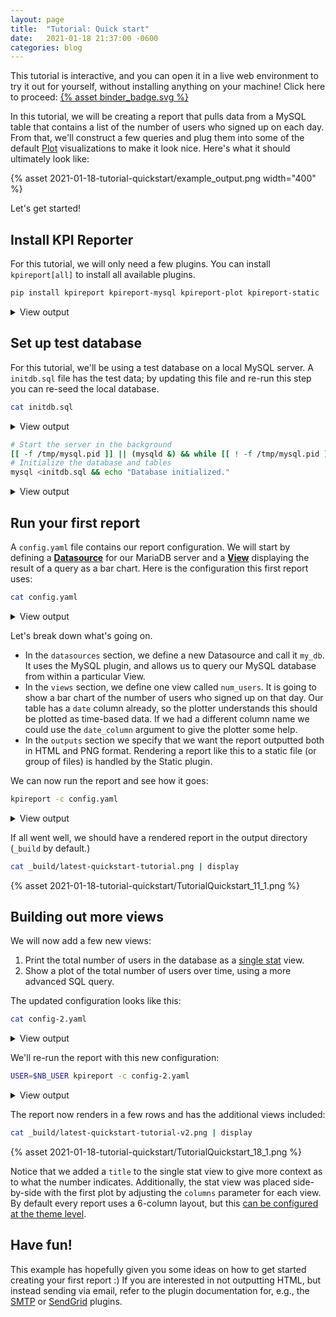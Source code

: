 ```yaml
---
layout: page
title:  "Tutorial: Quick start"
date:   2021-01-18 21:37:00 -0600
categories: blog
---
```


<div class="binder-launch">
  <p>
    This tutorial is interactive, and you can open it in a live web environment to try
    it out for yourself, without installing anything on your machine! Click here
    to proceed: <a href="https://mybinder.org/v2/gh/kpireporter/kpireporter-examples/HEAD?filepath=tutorial-quickstart%2FTutorialQuickstart.ipynb" rel="noopener noreferrer" target="_blank">{% asset binder_badge.svg %}</a>
  </p>
</div>


In this tutorial, we will be creating a report that pulls data from a MySQL table that contains a list of the number of users who signed up on each day. From that, we'll construct a few queries and plug them into some of the default [Plot](https://kpi-reporter.readthedocs.io/en/latest/plugins/plot.html) visualizations to make it look nice. Here's what it should ultimately look like:

{% asset 2021-01-18-tutorial-quickstart/example_output.png width="400" %}

Let's get started!

## Install KPI Reporter

For this tutorial, we will only need a few plugins. You can install `kpireport[all]` to install all available plugins.


```bash
pip install kpireport kpireport-mysql kpireport-plot kpireport-static
```

<details>
  <summary>View output</summary>
  <pre>Requirement already satisfied: kpireport in /opt/conda/lib/python3.8/site-packages (0.1.5)
Requirement already satisfied: kpireport-mysql in /opt/conda/lib/python3.8/site-packages (0.0.2)
Requirement already satisfied: kpireport-plot in /opt/conda/lib/python3.8/site-packages (0.1.2)
Requirement already satisfied: kpireport-static in /opt/conda/lib/python3.8/site-packages (0.1.0)
Requirement already satisfied: pandas in /opt/conda/lib/python3.8/site-packages (from kpireport) (1.2.1)
Requirement already satisfied: jinja2 in /opt/conda/lib/python3.8/site-packages (from kpireport) (2.11.2)
Requirement already satisfied: python-slugify in /opt/conda/lib/python3.8/site-packages (from kpireport) (4.0.1)
Requirement already satisfied: stevedore in /opt/conda/lib/python3.8/site-packages (from kpireport) (3.3.0)
Requirement already satisfied: pyyaml in /opt/conda/lib/python3.8/site-packages (from kpireport) (5.4.1)
Requirement already satisfied: authlib in /opt/conda/lib/python3.8/site-packages (from kpireport) (0.15.3)
Requirement already satisfied: PyMySQL in /opt/conda/lib/python3.8/site-packages (from kpireport-mysql) (1.0.2)
Requirement already satisfied: matplotlib in /opt/conda/lib/python3.8/site-packages (from kpireport-plot) (3.3.4)
Requirement already satisfied: imgkit in /opt/conda/lib/python3.8/site-packages (from kpireport-static) (1.0.2)
Requirement already satisfied: cryptography in /opt/conda/lib/python3.8/site-packages (from authlib->kpireport) (3.3.1)
Requirement already satisfied: cffi>=1.12 in /opt/conda/lib/python3.8/site-packages (from cryptography->authlib->kpireport) (1.14.4)
Requirement already satisfied: six>=1.4.1 in /opt/conda/lib/python3.8/site-packages (from cryptography->authlib->kpireport) (1.15.0)
Requirement already satisfied: pycparser in /opt/conda/lib/python3.8/site-packages (from cffi>=1.12->cryptography->authlib->kpireport) (2.20)
Requirement already satisfied: MarkupSafe>=0.23 in /opt/conda/lib/python3.8/site-packages (from jinja2->kpireport) (1.1.1)
Requirement already satisfied: pyparsing!=2.0.4,!=2.1.2,!=2.1.6,>=2.0.3 in /opt/conda/lib/python3.8/site-packages (from matplotlib->kpireport-plot) (2.4.7)
Requirement already satisfied: kiwisolver>=1.0.1 in /opt/conda/lib/python3.8/site-packages (from matplotlib->kpireport-plot) (1.3.1)
Requirement already satisfied: cycler>=0.10 in /opt/conda/lib/python3.8/site-packages (from matplotlib->kpireport-plot) (0.10.0)
Requirement already satisfied: python-dateutil>=2.1 in /opt/conda/lib/python3.8/site-packages (from matplotlib->kpireport-plot) (2.8.1)
Requirement already satisfied: pillow>=6.2.0 in /opt/conda/lib/python3.8/site-packages (from matplotlib->kpireport-plot) (8.1.0)
Requirement already satisfied: numpy>=1.15 in /opt/conda/lib/python3.8/site-packages (from matplotlib->kpireport-plot) (1.20.0)
Requirement already satisfied: pytz>=2017.3 in /opt/conda/lib/python3.8/site-packages (from pandas->kpireport) (2020.5)
Requirement already satisfied: text-unidecode>=1.3 in /opt/conda/lib/python3.8/site-packages (from python-slugify->kpireport) (1.3)
Requirement already satisfied: pbr!=2.1.0,>=2.0.0 in /opt/conda/lib/python3.8/site-packages (from stevedore->kpireport) (5.5.1)
</pre>
</details>

## Set up test database

For this tutorial, we'll be using a test database on a local MySQL server. A `initdb.sql` file has the test data; by updating this file and re-run this step you can re-seed the local database.


```bash
cat initdb.sql
```

<details>
  <summary>View output</summary>
  <pre>CREATE DATABASE IF NOT EXISTS tutorial;

DROP TABLE IF EXISTS tutorial.new_users;
CREATE TABLE tutorial.new_users (
  `date` DATETIME NOT NULL,
  num_new_users INT DEFAULT 0
);

INSERT INTO tutorial.new_users (`date`, num_new_users)
VALUES
    (NOW() - INTERVAL 7 DAY, 10),
    (NOW() - INTERVAL 6 DAY, 13),
    (NOW() - INTERVAL 5 DAY, 4),
    (NOW() - INTERVAL 4 DAY, 7),
    (NOW() - INTERVAL 3 DAY, 10),
    (NOW() - INTERVAL 2 DAY, 18),
    (NOW() - INTERVAL 1 DAY, 9),
    (NOW(), 16);
</pre>
</details>


```bash
# Start the server in the background
[[ -f /tmp/mysql.pid ]] || (mysqld &) && while [[ ! -f /tmp/mysql.pid ]]; do sleep 1; done
# Initialize the database and tables
mysql <initdb.sql && echo "Database initialized."
```

<details>
  <summary>View output</summary>
  <pre>Database initialized.
</pre>
</details>

## Run your first report

A `config.yaml` file contains our report configuration. We will start by defining a [**Datasource**](https://kpi-reporter.readthedocs.io/en/latest/api/datasource.html) for our MariaDB server and a [**View**](https://kpi-reporter.readthedocs.io/en/latest/api/view.html) displaying the result of a query as a bar chart. Here is the configuration this first report uses:


```bash
cat config.yaml
```

<details>
  <summary>View output</summary>
  <pre>---
title: Quickstart Tutorial

datasources:
    my_db:
        plugin: mysql
        args:
            host: localhost
            user: ${USER}

views:
    num_users:
        plugin: plot
        args:
            datasource: my_db
            query: select * from tutorial.new_users
            kind: bar

outputs:
    png:
        plugin: static
        args:
            output_format: png
    html:
        plugin: static
        args:
            output_format: html
</pre>
</details>

Let's break down what's going on.

* In the `datasources` section, we define a new Datasource and call it `my_db`. It uses the MySQL plugin, and allows us to query our MySQL database from within a particular View.
* In the `views` section, we define one view called `num_users`. It is going to show a bar chart of the number of users who signed up on that day. Our table has a `date` column already, so the plotter understands this should be plotted as time-based data. If we had a different column name we could use the `date_column` argument to give the plotter some help.
* In the `outputs` section we specify that we want the report outputted both in HTML and PNG format. Rendering a report like this to a static file (or group of files) is handled by the Static plugin.

We can now run the report and see how it goes:


```bash
kpireport -c config.yaml
```

<details>
  <summary>View output</summary>
  <pre>INFO:kpireport.plugin:Loaded datasource plugins: ['mysql', 'jenkins', 'prometheus', 'googleanalytics']
INFO:kpireport.plugin:Initialized datasource my_db
INFO:kpireport.plugin:Loaded view plugins: ['jenkins.build_summary', 'plot', 'single_stat', 'prometheus.alert_summary', 'table']
INFO:kpireport.plugin:Initialized view num_users
INFO:kpireport.plugin:Loaded output driver plugins: ['static', 's3', 'slack', 'scp', 'sendgrid', 'smtp']
INFO:kpireport.plugin:Initialized output driver png
INFO:kpireport.plugin:Initialized output driver html
INFO:kpireport.report:Sending report via output driver png
QStandardPaths: XDG_RUNTIME_DIR not set, defaulting to '/tmp/runtime-jovyan'
Loading page (1/2)
Rendering (2/2)
Done
INFO:kpireport.report:Sending report via output driver html
Generated report in 2681.87ms.
</pre>
</details>

If all went well, we should have a rendered report in the output directory (`_build` by default.)


```bash
cat _build/latest-quickstart-tutorial.png | display
```

{% asset 2021-01-18-tutorial-quickstart/TutorialQuickstart_11_1.png %}


## Building out more views

We will now add a few new views:

1. Print the total number of users in the database as a [single stat](https://kpi-reporter.readthedocs.io/en/latest/plugins/plot.html#single-stat) view.
2. Show a plot of the total number of users over time, using a more advanced SQL query.

The updated configuration looks like this:


```bash
cat config-2.yaml
```

<details>
  <summary>View output</summary>
  <pre>---
title: Quickstart Tutorial v2

datasources:
    my_db:
        plugin: mysql
        args:
            host: localhost
            user: ${USER}

views:
    num_users:
        cols: 4
        plugin: plot
        args:
            datasource: my_db
            query: select * from tutorial.new_users
            kind: bar
    total_users:
        title: Total new users
        cols: 2
        plugin: single_stat
        args:
            datasource: my_db
            query: select sum(num_new_users) from tutorial.new_users
    users_over_time:
        title: Users over time
        plugin: plot
        args:
            datasource: my_db
            query: |
                select `date`, sum(num_new_users) over (order by `date`) as total_users
                from tutorial.new_users

outputs:
    png:
        plugin: static
        args:
            output_format: png
    html:
        plugin: static
        args:
            output_format: html</pre>
</details>

We'll re-run the report with this new configuration:


```bash
USER=$NB_USER kpireport -c config-2.yaml
```

<details>
  <summary>View output</summary>
  <pre>INFO:kpireport.plugin:Loaded datasource plugins: ['mysql', 'jenkins', 'prometheus', 'googleanalytics']
INFO:kpireport.plugin:Initialized datasource my_db
INFO:kpireport.plugin:Loaded view plugins: ['jenkins.build_summary', 'plot', 'single_stat', 'prometheus.alert_summary', 'table']
INFO:kpireport.plugin:Initialized view num_users
INFO:kpireport.plugin:Initialized view total_users
INFO:kpireport.plugin:Initialized view users_over_time
INFO:kpireport.plugin:Loaded output driver plugins: ['static', 's3', 'slack', 'scp', 'sendgrid', 'smtp']
INFO:kpireport.plugin:Initialized output driver png
INFO:kpireport.plugin:Initialized output driver html
INFO:kpireport.report:Sending report via output driver png
QStandardPaths: XDG_RUNTIME_DIR not set, defaulting to '/tmp/runtime-jovyan'
Loading page (1/2)
Rendering (2/2)
Done
INFO:kpireport.report:Sending report via output driver html
Generated report in 3998.83ms.
</pre>
</details>

The report now renders in a few rows and has the additional views included:


```bash
cat _build/latest-quickstart-tutorial-v2.png | display
```

{% asset 2021-01-18-tutorial-quickstart/TutorialQuickstart_18_1.png %}



Notice that we added a `title` to the single stat view to give more context as to what the number indicates. Additionally, the stat view was placed side-by-side with the first plot by adjusting the `columns` parameter for each view. By default every report uses a 6-column layout, but this [can be configured at the theme level](https://kpi-reporter.readthedocs.io/en/latest/api/report.html#kpireport.report.Theme.num_columns).

## Have fun!

This example has hopefully given you some ideas on how to get started creating your first report :)
If you are interested in not outputting HTML, but instead sending via email, refer to the plugin documentation for, e.g., the [SMTP](https://kpi-reporter.readthedocs.io/en/latest/plugins/smtp.html) or [SendGrid](https://kpi-reporter.readthedocs.io/en/stable/plugins/sendgrid.html) plugins.
